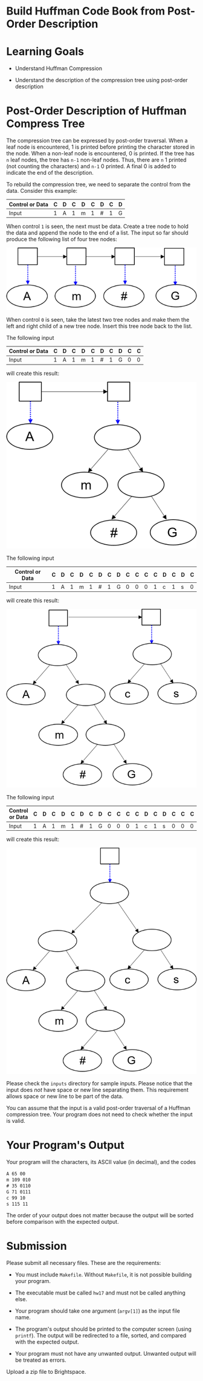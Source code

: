 # Build Huffman Code Book from Post-Order Description

Learning Goals
==============

* Understand Huffman Compression

* Understand the description of the compression tree using post-order description

Post-Order Description of Huffman Compress Tree
===============================================

The compression tree can be expressed by post-order traversal.  When a
leaf node is encountered, 1 is printed before printing the character
stored in the node. When a non-leaf node is encountered, 0 is printed.
If the tree has `n` leaf nodes, the tree has `n-1` non-leaf nodes.
Thus, there are `n` 1 printed (not counting the characters) and `n-1`
0 printed.  A final 0 is added to indicate the end of the description.

To rebuild the compression tree, we need to separate the control
from the data. Consider this example:



Control or Data | C | D | C | D | C | D | C | D  
----------------|---|---|---|---|---|---|---|---
Input           | 1 | A | 1 | m | 1 | # | 1 | G

When control `1` is seen, the next must be data. Create a tree node to
hold the data and append the node to the end of a list.  The input so
far should produce the following list of four tree nodes:

![](huffman01.png)

When control `0` is seen, take the latest two tree nodes and make them the left and right child of a new tree
node. Insert this tree node back to the list.

The following input 

Control or Data | C | D | C | D | C | D | C | D | C | C 
----------------|---|---|---|---|---|---|---|---|---|---
Input           | 1 | A | 1 | m | 1 | # | 1 | G | 0 | 0

will create this result:

![](huffman02.png)

The following input 

Control or Data | C | D | C | D | C | D | C | D | C | C | C | C | D | C | D | C
----------------|---|---|---|---|---|---|---|---|---|---|---|---|---|---|---|---
Input           | 1 | A | 1 | m | 1 | # | 1 | G | 0 | 0 | 0 | 1 | c | 1 | s | 0

will create this result:

![](huffman03.png)

The following input 

Control or Data | C | D | C | D | C | D | C | D | C | C | C | C | D | C | D | C | C | C
----------------|---|---|---|---|---|---|---|---|---|---|---|---|---|---|---|---|---|---
Input           | 1 | A | 1 | m | 1 | # | 1 | G | 0 | 0 | 0 | 1 | c | 1 | s | 0 | 0 | 0

will create this result:

![](huffman04.png)

Please check the `inputs` directory for sample inputs.  Please notice
that the input does *not* have space or new line separating them. This
requirement allows space or new line to be part of the data.

You can assume that the input is a valid post-order traversal of a
Huffman compression tree.  Your program does not need to check whether
the input is valid.

Your Program's Output
=====================

Your program will the characters, its ASCII value (in decimal), and the codes 

```
A 65 00
m 109 010
# 35 0110
G 71 0111
c 99 10
s 115 11
```

The order of your output does not matter because the output will be sorted before comparison with
the expected output.

Submission
==========

Please submit all necessary files. These are the requirements:

* You must include `Makefile`. Without `Makefile`, it is not possible building your program.

* The executable must be called `hw17` and must not be called anything else.

* Your program should take one argument (`argv[1]`) as the input file name.

* The program's output should be printed to the computer screen (using
  `printf`). The output will be redirected to a file, sorted, and
  compared with the expected output.

* Your program must not have any unwanted output. Unwanted output will
  be treated as errors.

Upload a zip file to Brightspace.

